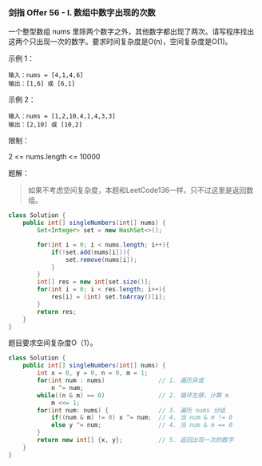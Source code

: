 ### 剑指 Offer 56 - I. 数组中数字出现的次数

一个整型数组 nums 里除两个数字之外，其他数字都出现了两次。请写程序找出这两个只出现一次的数字。要求时间复杂度是O(n)，空间复杂度是O(1)。

示例 1：

```
输入：nums = [4,1,4,6]
输出：[1,6] 或 [6,1]
```

示例 2：

```
输入：nums = [1,2,10,4,1,4,3,3]
输出：[2,10] 或 [10,2]
```


限制：

2 <= nums.length <= 10000

题解：

> 如果不考虑空间复杂度，本题和LeetCode136一样，只不过这里是返回数组。

```java
class Solution {
    public int[] singleNumbers(int[] nums) {
        Set<Integer> set = new HashSet<>();

        for(int i = 0; i < nums.length; i++){
            if(!set.add(nums[i])){
                set.remove(nums[i]);
            }
        }
        int[] res = new int[set.size()];
        for(int i = 0; i < res.length; i++){
            res[i] = (int) set.toArray()[i];
        }
        return res;
    }
}
```

题目要求空间复杂度O（1）。

```java
class Solution {
    public int[] singleNumbers(int[] nums) {
        int x = 0, y = 0, n = 0, m = 1;
        for(int num : nums)               // 1. 遍历异或
            n ^= num;
        while((n & m) == 0)               // 2. 循环左移，计算 m
            m <<= 1;
        for(int num: nums) {              // 3. 遍历 nums 分组
            if((num & m) != 0) x ^= num;  // 4. 当 num & m != 0
            else y ^= num;                // 4. 当 num & m == 0
        }
        return new int[] {x, y};          // 5. 返回出现一次的数字
    }
}
```

